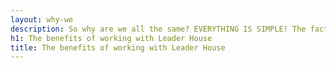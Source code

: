 ```yaml
---
layout: why-we
description: So why are we all the same? EVERYTHING IS SIMPLE! The fact is that shooting and making an advertising video with us is.
h1: The benefits of working with Leader House
title: The benefits of working with Leader House
---
```

